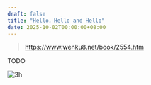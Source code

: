 ```yaml
---
draft: false
title: "Hello，Hello and Hello"
date: 2025-10-02T00:00:00+08:00
---
```


> https://www.wenku8.net/book/2554.htm

TODO

![3h](../resources/images/3hello-cover.jpg)